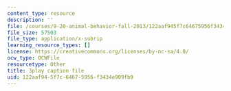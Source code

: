 ```yaml
---
content_type: resource
description: ''
file: /courses/9-20-animal-behavior-fall-2013/122aaf945f7c64675956f3434e909fb9_472227.srt
file_size: 57503
file_type: application/x-subrip
learning_resource_types: []
license: https://creativecommons.org/licenses/by-nc-sa/4.0/
ocw_type: OCWFile
resourcetype: Other
title: 3play caption file
uid: 122aaf94-5f7c-6467-5956-f3434e909fb9
---
```

